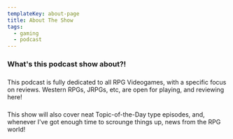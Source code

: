 ```yaml
---
templateKey: about-page
title: About The Show
tags:
  - gaming
  - podcast
---
```

### What's this podcast show about?!

### 

This podcast is fully dedicated to all RPG Videogames, with a specific focus on reviews.  Western RPGs, JRPGs, etc, are open for playing, and reviewing here!

### 

This show will also cover neat Topic-of-the-Day type episodes, and, whenever I've got enough time to scrounge things up, news from the RPG world!

